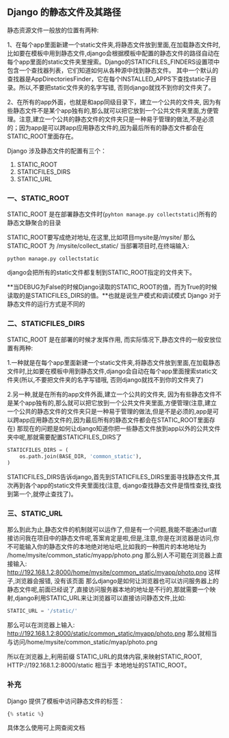 ## Django 的静态文件及其路径

静态资源文件一般放的位置有两种:

1、在每个app里面新建一个static文件夹,将静态文件放到里面,在加载静态文件时,比如要在模板中用到静态文件,django会根据模板中配置的静态文件的路径自动在每个app里面的static文件夹里搜索。Django的STATICFILES_FINDERS设置项中包含一个查找器列表，它们知道如何从各种源中找到静态文件。 其中一个默认的查找器是AppDirectoriesFinder，它在每个INSTALLED_APPS下查找static子目录。所以,不要把static文件夹的名字写错, 否则django就找不到你的文件夹了。

2、在所有的app外面，也就是和app同级目录下，建立一个公共的文件夹, 因为有些静态文件不是某个app独有的,那么就可以把它放到一个公共文件夹里面,方便管理。注意,建立一个公共的静态文件的文件夹只是一种易于管理的做法,不是必须的；因为app是可以跨app应用静态文件的,因为最后所有的静态文件都会在STATIC_ROOT里面存在。

Django 涉及静态文件的配置有三个：

1. STATIC_ROOT
2. STATICFILES_DIRS
3. STATIC_URL



### 一、STATIC_ROOT

STATIC_ROOT 是在部署静态文件时(`pyhton manage.py collectstatic`)所有的静态文静聚合的目录

STATIC_ROOT要写成绝对地址,在这里,比如项目mysite是/mysite/ 
那么STATIC_ROOT 为 /mysite/collect_static/ 
当部署项目时,在终端输入:

```shell
python manage.py collectstatic
```

django会把所有的static文件都复制到STATIC_ROOT指定的文件夹下。

**当DEBUG为False的时候Django读取的STATIC_ROOT的值，而为True的时候读取的是STATICFILES_DIRS的值。**也就是说生产模式和调试模式 Django 对于静态文件的运行方式是不同的



### 二、STATICFILES_DIRS

STATIC_ROOT 是在部署的时候才发挥作用, 而实际情况下,静态文件的一般安放位置有两种:

1.一种就是在每个app里面新建一个static文件夹,将静态文件放到里面,在加载静态文件时,比如要在模板中用到静态文件,django会自动在每个app里面搜索static文件夹(所以,不要把文件夹的名字写错哦, 否则django就找不到你的文件夹了)

2.另一种,就是在所有的app文件外面,建立一个公共的文件夹, 因为有些静态文件不是某个app独有的,那么就可以把它放到一个公共文件夹里面,方便管理(注意,建立一个公共的静态文件的文件夹只是一种易于管理的做法,但是不是必须的,app是可以跨app应用静态文件的,因为最后所有的静态文件都会在STATIC_ROOT里面存在) 
那现在的问题是如何让django知道你把一些静态文件放到app以外的公共文件夹中呢,那就需要配置STATICFILES_DIRS了

```python
STATICFILES_DIRS = (
    os.path.join(BASE_DIR, 'common_static'),
)
```

STATICFILES_DIRS告诉django,首先到STATICFILES_DIRS里面寻找静态文件,其次再到各个app的static文件夹里面找(注意, django查找静态文件是惰性查找,查找到第一个,就停止查找了)。


### 三、STATIC_URL

那么到此为止,静态文件的机制就可以运作了,但是有一个问题,我能不能通过url直接访问我在项目中的静态文件呢,答案肯定是啦,但是,注意,你是在浏览器是访问,你不可能输入你的静态文件的本地绝对地址吧,比如我的一种图片的本地地址为 /home/mysite/common_static/myapp/photo.png 
那么别人不可能在浏览器上直接输入: 
http://192.168.1.2:8000/home/mysite/common_static/myapp/photo.png 
这样子,浏览器会报错, 没有该页面 
那么django是如何让浏览器也可以访问服务器上的静态文件呢,前面已经说了,直接访问服务器本地的地址是不行的,那就需要一个映射,django利用STATIC_URL来让浏览器可以直接访问静态文件,比如:

```python
STATIC_URL = '/static/'
```

那么可以在浏览器上输入: 
http://192.168.1.2:8000/static/common_static/myapp/photo.png 
那么就相当与访问/home/mysite/common_static/myap/photo.png

所以在浏览器上,利用前缀 STATIC_URL的具体内容,来映射STATIC_ROOT, 
HTTP://192.168.1.2:8000/static 相当于 本地地址的STATIC_ROOT。



### 补充

Django 提供了模板中访问静态文件的标签：

```python
{% static %}
```

具体怎么使用可上网查阅文档